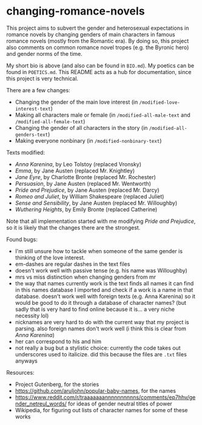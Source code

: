 # changing-romance-novels
This project aims to subvert the gender and heterosexual expectations in romance novels by changing genders of main characters in famous romance novels (mostly from the Romantic era). By doing so, this project also comments on common romance novel tropes (e.g. the Byronic hero) and gender norms of the time.

My short bio is above (and also can be found in `BIO.md`). My poetics can be found in `POETICS.md`. This README acts as a hub for documentation, since this project is very technical.

There are a few changes:
- Changing the gender of the main love interest (in `/modified-love-interest-text`)
- Making all characters male or female (in `/modified-all-male-text` and `/modified-all-female-text`)
- Changing the gender of all characters in the story (in `/modified-all-genders-text`)
- Making everyone nonbinary (in `/modified-nonbinary-text`)
 
Texts modified:
- _Anna Karenina_, by Leo Tolstoy (replaced Vronsky)
- _Emma_, by Jane Austen (replaced Mr. Knightley)
- _Jane Eyre_, by Charlotte Bronte (replaced Mr. Rochester)
- _Persuasion_, by Jane Austen (replaced Mr. Wentworth)
- _Pride and Prejudice_, by Jane Austen (replaced Mr. Darcy)
- _Romeo and Juliet_, by William Shakespeare (replaced Juliet)
- _Sense and Sensibility_, by Jane Austen (replaced Mr. Willoughby)
- _Wuthering Heights_, by Emily Bronte (replaced Catherine)

Note that all implementation started with me modifying _Pride and Prejudice_, so it is likely that the changes there are the strongest.

Found bugs:
- I'm still unsure how to tackle when someone of the same gender is thinking of the love interest.
- em-dashes are regular dashes in the text files
- doesn't work well with passive tense (e.g. his name was Willoughby)
- mrs vs miss distinction when changing genders from mr 
- the way that names currently work is the text finds all names it can find in this names database I imported and check if a work is a name in that database. doesn't work well with foreign texts (e.g. Anna Karenina) so it would be good to do it through a database of character names? (but sadly that is very hard to find online because it is... a very niche necessity lol)
- nicknames are very hard to do with the current way that my project is parsing. also foreign names don't work well (i think this is clear from _Anna Karenina_)
- her can correspond to his and him
- not really a bug but a stylistic choice: currently the code takes out underscores used to italicize. did this because the files are `.txt` files anyways

Resources:
- Project Gutenberg, for the stories
- https://github.com/aruljohn/popular-baby-names, for the names
- https://www.reddit.com/r/traaaaaaannnnnnnnnns/comments/ep7hhv/gender_netreul_words/ for ideas of gender neutral titles of power
- Wikipedia, for figuring out lists of character names for some of these works
